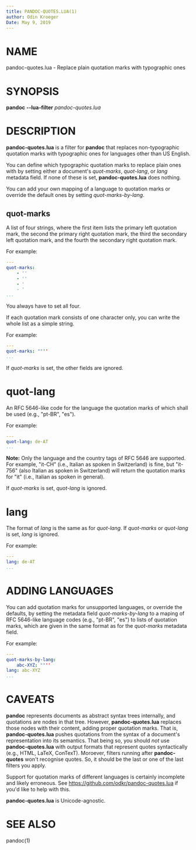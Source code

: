 ```yaml
---
title: PANDOC-QUOTES.LUA(1)
author: Odin Kroeger
Date: May 9, 2019
---
```


# NAME

pandoc-quotes.lua - Replace plain quotation marks with typographic ones


# SYNOPSIS

**pandoc** **--lua-filter** *pandoc-quotes.lua*


# DESCRIPTION

**pandoc-quotes.lua** is a filter for **pandoc** that replaces non-typographic
quotation marks with typographic ones for languages other than US English.

You can define which typographic quotation marks to replace plain ones with
by setting either a document's *quot-marks*, *quot-lang*, or *lang*
metadata field. If none of these is set, **pandoc-quotes.lua** does nothing.

You can add your own mapping of a language to quotation marks or override
the default ones by setting *quot-marks-by-lang*.

## quot-marks

A list of four strings, where the first item lists the primary left quotation
mark, the second the primary right quotation mark, the third the secondary
left quotation mark, and the fourth the secondary right quotation mark.

For example:

```yaml
---
quot-marks:
    - ''
    - ''
    - '
    - '
...
```

You always have to set all four.

If each quotation mark consists of one character only,
you can write the whole list as a simple string.

For example:

```yaml
---
quot-marks: ""''
...
```

If *quot-marks* is set, the other fields are ignored.


# quot-lang

An RFC 5646-like code for the language the quotation marks of
which shall be used (e.g., "pt-BR", "es").

For example:

```yaml
---
quot-lang: de-AT
...
```

**Note:** Only the language and the country tags of RFC 5646 are supported.
For example, "it-CH" (i.e., Italian as spoken in Switzerland) is fine, 
but "it-756" (also Italian as spoken in Switzerland) will return the quotation
marks for "it" (i.e., Italian as spoken in general).

If *quot-marks* is set, *quot-lang* is ignored.


# lang

The format of *lang* is the same as for *quot-lang*. If *quot-marks*
or *quot-lang* is set, *lang* is ignored. 

For example:

```yaml
---
lang: de-AT
...
```


# ADDING LANGUAGES

You can add quotation marks for unsupported languages, or override the
defaults, by setting the metadata field *quot-marks-by-lang* to a maping
of RFC 5646-like language codes (e.g., "pt-BR", "es") to lists of quotation
marks, which are given in the same format as for the *quot-marks*
metadata field.

For example:

```yaml
---
quot-marks-by-lang:
    abc-XYZ: ""''
lang: abc-XYZ
...
```


# CAVEATS

**pandoc** represents documents as abstract syntax trees internally, and
quotations are nodes in that tree. However, **pandoc-quotes.lua** replaces
those nodes with their content, adding proper quotation marks. That is,
**pandoc-quotes.lua** pushes quotations from the syntax of a document's
representation into its semantics. That being so, you should *not* 
use **pandoc-quotes.lua** with output formats that represent quotes
syntactically (e.g., HTML, LaTeX, ConTexT). Moroever, filters running after
**pandoc-quotes** won't recognise quotes. So, it should be the last or
one of the last filters you apply.

Support for quotation marks of different languages is certainly incomplete
and likely erroneous. See <https://github.com/odkr/pandoc-quotes.lua> if
you'd like to help with this.

**pandoc-quotes.lua** is Unicode-agnostic.


# SEE ALSO

pandoc(1)
